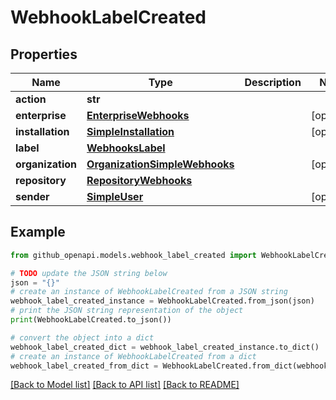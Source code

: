 # WebhookLabelCreated


## Properties

Name | Type | Description | Notes
------------ | ------------- | ------------- | -------------
**action** | **str** |  | 
**enterprise** | [**EnterpriseWebhooks**](EnterpriseWebhooks.md) |  | [optional] 
**installation** | [**SimpleInstallation**](SimpleInstallation.md) |  | [optional] 
**label** | [**WebhooksLabel**](WebhooksLabel.md) |  | 
**organization** | [**OrganizationSimpleWebhooks**](OrganizationSimpleWebhooks.md) |  | [optional] 
**repository** | [**RepositoryWebhooks**](RepositoryWebhooks.md) |  | 
**sender** | [**SimpleUser**](SimpleUser.md) |  | [optional] 

## Example

```python
from github_openapi.models.webhook_label_created import WebhookLabelCreated

# TODO update the JSON string below
json = "{}"
# create an instance of WebhookLabelCreated from a JSON string
webhook_label_created_instance = WebhookLabelCreated.from_json(json)
# print the JSON string representation of the object
print(WebhookLabelCreated.to_json())

# convert the object into a dict
webhook_label_created_dict = webhook_label_created_instance.to_dict()
# create an instance of WebhookLabelCreated from a dict
webhook_label_created_from_dict = WebhookLabelCreated.from_dict(webhook_label_created_dict)
```
[[Back to Model list]](../README.md#documentation-for-models) [[Back to API list]](../README.md#documentation-for-api-endpoints) [[Back to README]](../README.md)


